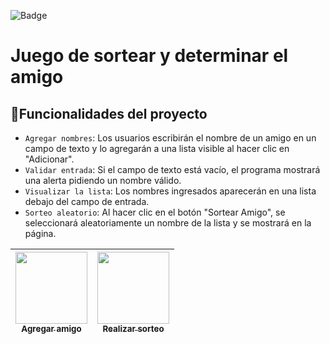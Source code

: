 ![Badge](https://img.shields.io/badge/STATUS-FINALIZADO-green)
<h1> Juego de sortear y determinar el amigo</h1>

## :hammer:Funcionalidades del proyecto

- `Agregar nombres`: Los usuarios escribirán el nombre de un amigo en un campo de texto y lo agregarán a una lista visible al hacer clic en "Adicionar".
- `Validar entrada`: Si el campo de texto está vacío, el programa mostrará una alerta pidiendo un nombre válido.
- `Visualizar la lista`: Los nombres ingresados aparecerán en una lista debajo del campo de entrada.
- `Sorteo aleatorio`: Al hacer clic en el botón "Sortear Amigo", se seleccionará aleatoriamente un nombre de la lista y se mostrará en la página.

| [<img src="https://avatars.githubusercontent.com/u/?v=4" width=115><br><sub>Agregar amigo</sub>](https://github.com/) |  [<img src="https://avatars.githubusercontent.com/u/?v=4" width=115><br><sub>Realizar sorteo</sub>]([https://github.com/](https://github.com/)) |
| :---: | :---: |
